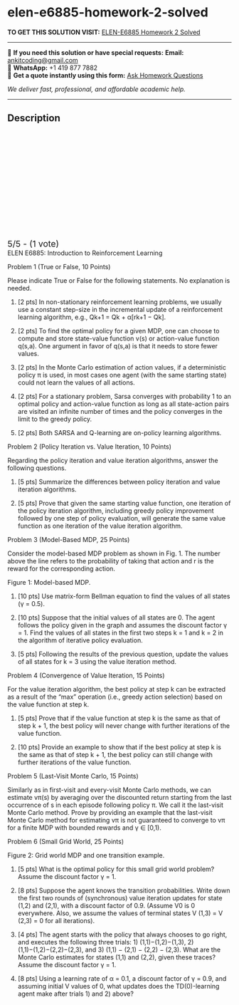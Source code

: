 # elen-e6885-homework-2-solved
**TO GET THIS SOLUTION VISIT:** [ELEN-E6885 Homework 2 Solved](https://www.ankitcodinghub.com/product/elen-e6885-homework-2-solved/)


---

📩 **If you need this solution or have special requests:** **Email:** ankitcoding@gmail.com  
📱 **WhatsApp:** +1 419 877 7882  
📄 **Get a quote instantly using this form:** [Ask Homework Questions](https://www.ankitcodinghub.com/services/ask-homework-questions/)

*We deliver fast, professional, and affordable academic help.*

---

<h2>Description</h2>



<div class="kk-star-ratings kksr-auto kksr-align-center kksr-valign-top" data-payload="{&quot;align&quot;:&quot;center&quot;,&quot;id&quot;:&quot;119799&quot;,&quot;slug&quot;:&quot;default&quot;,&quot;valign&quot;:&quot;top&quot;,&quot;ignore&quot;:&quot;&quot;,&quot;reference&quot;:&quot;auto&quot;,&quot;class&quot;:&quot;&quot;,&quot;count&quot;:&quot;1&quot;,&quot;legendonly&quot;:&quot;&quot;,&quot;readonly&quot;:&quot;&quot;,&quot;score&quot;:&quot;5&quot;,&quot;starsonly&quot;:&quot;&quot;,&quot;best&quot;:&quot;5&quot;,&quot;gap&quot;:&quot;4&quot;,&quot;greet&quot;:&quot;Rate this product&quot;,&quot;legend&quot;:&quot;5\/5 - (1 vote)&quot;,&quot;size&quot;:&quot;24&quot;,&quot;title&quot;:&quot;ELEN-E6885  Homework 2 Solved&quot;,&quot;width&quot;:&quot;138&quot;,&quot;_legend&quot;:&quot;{score}\/{best} - ({count} {votes})&quot;,&quot;font_factor&quot;:&quot;1.25&quot;}">

<div class="kksr-stars">

<div class="kksr-stars-inactive">
            <div class="kksr-star" data-star="1" style="padding-right: 4px">


<div class="kksr-icon" style="width: 24px; height: 24px;"></div>
        </div>
            <div class="kksr-star" data-star="2" style="padding-right: 4px">


<div class="kksr-icon" style="width: 24px; height: 24px;"></div>
        </div>
            <div class="kksr-star" data-star="3" style="padding-right: 4px">


<div class="kksr-icon" style="width: 24px; height: 24px;"></div>
        </div>
            <div class="kksr-star" data-star="4" style="padding-right: 4px">


<div class="kksr-icon" style="width: 24px; height: 24px;"></div>
        </div>
            <div class="kksr-star" data-star="5" style="padding-right: 4px">


<div class="kksr-icon" style="width: 24px; height: 24px;"></div>
        </div>
    </div>

<div class="kksr-stars-active" style="width: 138px;">
            <div class="kksr-star" style="padding-right: 4px">


<div class="kksr-icon" style="width: 24px; height: 24px;"></div>
        </div>
            <div class="kksr-star" style="padding-right: 4px">


<div class="kksr-icon" style="width: 24px; height: 24px;"></div>
        </div>
            <div class="kksr-star" style="padding-right: 4px">


<div class="kksr-icon" style="width: 24px; height: 24px;"></div>
        </div>
            <div class="kksr-star" style="padding-right: 4px">


<div class="kksr-icon" style="width: 24px; height: 24px;"></div>
        </div>
            <div class="kksr-star" style="padding-right: 4px">


<div class="kksr-icon" style="width: 24px; height: 24px;"></div>
        </div>
    </div>
</div>


<div class="kksr-legend" style="font-size: 19.2px;">
            5/5 - (1 vote)    </div>
    </div>
ELEN E6885: Introduction to Reinforcement Learning

Problem 1 (True or False, 10 Points)

Please indicate True or False for the following statements. No explanation is needed.

1. [2 pts] In non-stationary reinforcement learning problems, we usually use a constant step-size in the incremental update of a reinforcement learning algorithm, e.g., Qk+1 = Qk + α[rk+1 − Qk].

2. [2 pts] To find the optimal policy for a given MDP, one can choose to compute and store state-value function v(s) or action-value function q(s,a). One argument in favor of q(s,a) is that it needs to store fewer values.

3. [2 pts] In the Monte Carlo estimation of action values, if a deterministic policy π is used, in most cases one agent (with the same starting state) could not learn the values of all actions.

4. [2 pts] For a stationary problem, Sarsa converges with probability 1 to an optimal policy and action-value function as long as all state-action pairs are visited an infinite number of times and the policy converges in the limit to the greedy policy.

5. [2 pts] Both SARSA and Q-learning are on-policy learning algorithms.

Problem 2 (Policy Iteration vs. Value Iteration, 10 Points)

Regarding the policy iteration and value iteration algorithms, answer the following questions.

1. [5 pts] Summarize the differences between policy iteration and value iteration algorithms.

2. [5 pts] Prove that given the same starting value function, one iteration of the policy iteration algorithm, including greedy policy improvement followed by one step of policy evaluation, will generate the same value function as one iteration of the value iteration algorithm.

Problem 3 (Model-Based MDP, 25 Points)

Consider the model-based MDP problem as shown in Fig. 1. The number above the line refers to the probability of taking that action and r is the reward for the corresponding action.

Figure 1: Model-based MDP.

1. [10 pts] Use matrix-form Bellman equation to find the values of all states (γ = 0.5).

2. [10 pts] Suppose that the initial values of all states are 0. The agent follows the policy given in the graph and assumes the discount factor γ = 1. Find the values of all states in the first two steps k = 1 and k = 2 in the algorithm of iterative policy evaluation.

3. [5 pts] Following the results of the previous question, update the values of all states for k = 3 using the value iteration method.

Problem 4 (Convergence of Value Iteration, 15 Points)

For the value iteration algorithm, the best policy at step k can be extracted as a result of the “max” operation (i.e., greedy action selection) based on the value function at step k.

1. [5 pts] Prove that if the value function at step k is the same as that of step k + 1, the best policy will never change with further iterations of the value function.

2. [10 pts] Provide an example to show that if the best policy at step k is the same as that of step k + 1, the best policy can still change with further iterations of the value function.

Problem 5 (Last-Visit Monte Carlo, 15 Points)

Similarly as in first-visit and every-visit Monte Carlo methods, we can estimate vπ(s) by averaging over the discounted return starting from the last occurrence of s in each episode following policy π. We call it the last-visit Monte Carlo method. Prove by providing an example that the last-visit Monte Carlo method for estimating vπ is not guaranteed to converge to vπ for a finite MDP with bounded rewards and γ ∈ [0,1).

Problem 6 (Small Grid World, 25 Points)

Figure 2: Grid world MDP and one transition example.

1. [5 pts] What is the optimal policy for this small grid world problem? Assume the discount factor γ = 1.

2. [8 pts] Suppose the agent knows the transition probabilities. Write down the first two rounds of (synchronous) value iteration updates for state (1,2) and (2,1), with a discount factor of 0.9. (Assume V0 is 0 everywhere. Also, we assume the values of terminal states V (1,3) = V (2,3) = 0 for all iterations).

3. [4 pts] The agent starts with the policy that always chooses to go right, and executes the following three trials: 1) (1,1)−(1,2)−(1,3), 2) (1,1)−(1,2)−(2,2)−(2,3), and 3) (1,1) − (2,1) − (2,2) − (2,3). What are the Monte Carlo estimates for states (1,1) and (2,2), given these traces? Assume the discount factor γ = 1.

4. [8 pts] Using a learning rate of α = 0.1, a discount factor of γ = 0.9, and assuming initial V values of 0, what updates does the TD(0)-learning agent make after trials 1) and 2) above?
